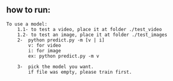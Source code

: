 ## how to run:     
    To use a model:
        1.1- to test a video, place it at folder ./test_video
        1.2- to test an image, place it at folder ./test_images
        2-  python predict.py -m [v | i]
            v: for video
            i: for image
            ex: python predict.py -m v
            
        3-  pick the model you want.
            if file was empty, please train first.
